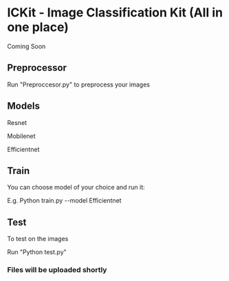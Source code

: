 # ICKit - Image Classification Kit (All in one place) 

Coming Soon 

## Preprocessor

Run "Preproccesor.py" to preprocess your images

## Models

Resnet 

Mobilenet

Efficientnet

## Train

You can choose model of your choice and run it:

E.g. Python train.py --model Efficientnet

## Test

To test on the images

Run "Python test.py"

### Files will be uploaded shortly
